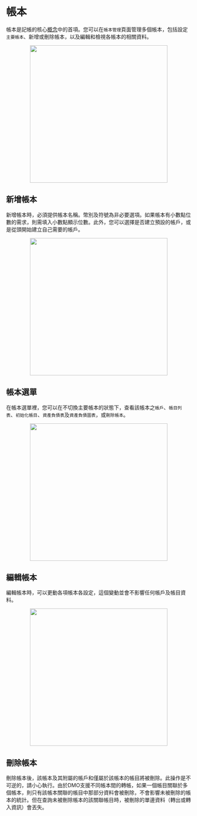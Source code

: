 # 帳本

帳本是記帳的核心[概念](concept.md)中的首項。您可以在`帳本管理`頁面管理多個帳本，包括設定`主要帳本`、新增或刪除帳本，以及編輯和檢視各帳本的相關資料。

<div align="center">

<img src="imgs/book-1.png" alt="" width="375">

</div>

## 新增帳本

新增帳本時，必須提供帳本名稱。幣別及符號為非必要選項。如果帳本有小數點位數的需求，則需填入小數點顯示位數。此外，您可以選擇是否建立預設的帳戶，或是從頭開始建立自己需要的帳戶。

<div align="center">

<img src="imgs/book-3.png" alt="" width="375">

</div>

## 帳本選單

在帳本選單裡，您可以在不切換主要帳本的狀態下，查看該帳本之`帳戶`、`帳目列表`、`初始化帳目`、`資產負債表`及`資產負債圖表`，或`刪除帳本`。

<div align="center">

<img src="imgs/book-2.png" alt="" width="375">

</div>

## 編輯帳本

編輯帳本時，可以更動各項帳本各設定，這個變動並會不影響任何帳戶及帳目資料。

<div align="center">

<img src="imgs/book-4.png" alt="" width="375">

</div>

## 刪除帳本

刪除帳本後，該帳本及其附屬的帳戶和僅屬於該帳本的帳目將被刪除。此操作是不可逆的，請小心執行。由於DMO支援不同帳本間的轉帳，如果一個帳目關聯於多個帳本，則只有該帳本關聯的帳目中那部分資料會被刪除，不會影響未被刪除的帳本的統計。但在查詢未被刪除帳本的該關聯帳目時，被刪除的單邊資料（轉出或轉入資訊）會丟失。
